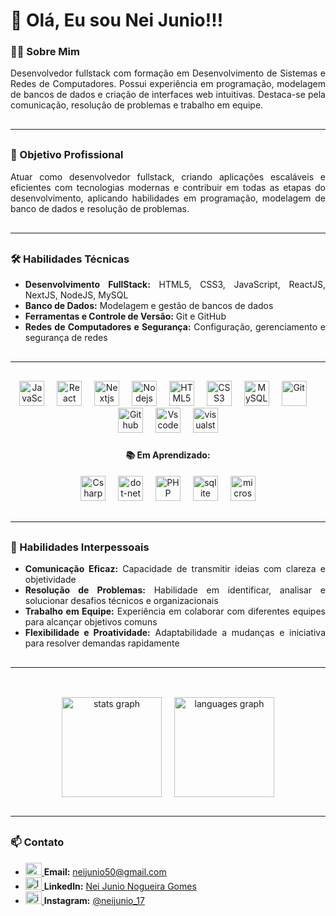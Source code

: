 <h1 align="left">👋 Olá, Eu sou Nei Junio!!!</h1>

###

<h3 align="left">👨‍💻 Sobre Mim</h3>

<p align="justify">
Desenvolvedor fullstack com formação em Desenvolvimento de Sistemas e Redes de Computadores. Possui experiência em programação, modelagem de bancos de dados e criação de interfaces web intuitivas. Destaca-se pela comunicação, resolução de problemas e trabalho em equipe.
</p>

###
<hr style="margin: 30px 0;" />
<h3 align="left">🎯 Objetivo Profissional</h3>

<p align="justify">
Atuar como desenvolvedor fullstack, criando aplicações escaláveis e eficientes com tecnologias modernas e contribuir em todas as etapas do desenvolvimento, aplicando habilidades em programação, modelagem de banco de dados e resolução de problemas.
</p>

###
<!-- <hr style="width: 100%;"> -->
<hr style="margin: 30px 0;" />
<h3 align="left">🛠️ Habilidades Técnicas</h3>

<ul>
  <li align="justify"><strong>Desenvolvimento FullStack:</strong> HTML5, CSS3, JavaScript, ReactJS, NextJS, NodeJS, MySQL</li>
  <li align="justify"><strong>Banco de Dados:</strong> Modelagem e gestão de bancos de dados</li>
  <li align="justify"><strong>Ferramentas e Controle de Versão:</strong> Git e GitHub</li>
  <li align="justify"><strong>Redes de Computadores e Segurança:</strong> Configuração, gerenciamento e segurança de redes</li>
</ul>

###

<!-- <hr style="width: 100%;"> -->
<hr style="margin: 30px 0;" />

<div align="center">
  <img src="https://skillicons.dev/icons?i=js" height="40" alt="JavaScript" Title="JavaScript" />
  <img width="12" />
  <img src="https://skillicons.dev/icons?i=react" height="40" alt="React" Title="React" />
  <img width="12" />
  <img src="https://skillicons.dev/icons?i=nextjs" height="40" alt="Nextjs" Title="Nextjs" />
  <img width="12" />
  <img src="https://skillicons.dev/icons?i=nodejs" height="40" alt="Nodejs" Title="Nodejs" />
  <img width="12" />
  <img src="https://skillicons.dev/icons?i=html" height="40" alt="HTML5" Title="HTML5" />
  <img width="12" />
  <img src="https://skillicons.dev/icons?i=css" height="40" alt="CSS3" Title="CSS3" />
  <img width="12" />
  <img src="https://skillicons.dev/icons?i=mysql" height="40" alt="MySQL" Title="MySQL" />
  <img width="12" />
  <img src="https://skillicons.dev/icons?i=git" height="40" alt="Git" Title="Git" />
  <img width="12" />
  <img src="https://skillicons.dev/icons?i=github" height="40" alt="Github" Title="Github" />
  <img width="12" />
  <img src="https://skillicons.dev/icons?i=vscode" height="40" alt="Vscode" Title="Vscode" />
  <img width="12" />
  <img src="https://skillicons.dev/icons?i=visualstudio" height="40" alt="visualstudio" Title="VisualStudio"  />
  
  
</div>

###

<div align="center">
  <h4 align="center">📚 Em Aprendizado: </h3>

  <img src="https://skillicons.dev/icons?i=cs" height="40" alt="Csharp" Title="Csharp" />
  <img width="12" />
  <img src="https://skillicons.dev/icons?i=dotnet" height="40" alt="dot-net" Title="Dot-Net" />
  <img width="12" />
  <img src="https://skillicons.dev/icons?i=php" height="40" alt="PHP" Title="PHP" />
  <img width="12" />
  <img src="https://skillicons.dev/icons?i=sqlite" height="40" alt="sqlite" Title="Sqlite" />
  <img width="12" />
  <img src="https://cdn.jsdelivr.net/gh/devicons/devicon/icons/microsoftsqlserver/microsoftsqlserver-plain.svg" height="40" alt="microsoftsqlserver" Title="SQL Server" />


</div>

###
<!-- <hr style="width: 100%;"> -->
<hr style="margin: 30px 0;" />
<h3 align="left">🤝 Habilidades Interpessoais</h3>

<ul>
  <li align="justify"><strong>Comunicação Eficaz:</strong> Capacidade de transmitir ideias com clareza e objetividade</li>
  <li align="justify"><strong>Resolução de Problemas:</strong> Habilidade em identificar, analisar e solucionar desafios técnicos e organizacionais</li>
  <li align="justify"><strong>Trabalho em Equipe:</strong> Experiência em colaborar com diferentes equipes para alcançar objetivos comuns</li>
  <li align="justify"><strong>Flexibilidade e Proatividade:</strong> Adaptabilidade a mudanças e iniciativa para resolver demandas rapidamente</li>
</ul>

###

<!-- <hr style="width: 100%;"> -->
<hr style="margin: 30px 0;" />
<br clear="both">
<div align="center" style="display: flex; justify-content: center; gap: 20px;">
  <img src="https://github-readme-stats.vercel.app/api?username=NeiJunio&hide_title=false&hide_rank=false&show_icons=true&include_all_commits=true&count_private=true&disable_animations=false&theme=dracula&locale=en&hide_border=false&order=1" height="160" alt="stats graph"  />
  <img src="https://github-readme-stats.vercel.app/api/top-langs/?username=NeiJunio&theme=dracula&show_icons=true&hide_border=false&order=2&layout=compact" height="160" alt="languages graph" />
<!--   <img src="https://github-readme-stats.vercel.app/api/top-langs?username=NeiJunio&locale=en&hide_title=false&layout=compact&card_width=320&langs_count=10&theme=dracula&hide_border=false&order=2" height="160" alt="languages graph"  /> -->
</div>

###
<!-- <hr style="width: 100%;"> -->
<hr style="margin: 30px 0;" />
<h3 align="left">📫 Contato</h3>

<ul>
  <li>
    <a href="mailto:neijunio50@gmail.com" target="_blank">
        <img src="https://raw.githubusercontent.com/maurodesouza/profile-readme-generator/master/src/assets/icons/social/gmail/default.svg" width="26" height="20" alt="gmail logo" />
    </a>
    <strong>Email:</strong>
    <a href="mailto:neijunio50@gmail.com" target="_blank">neijunio50@gmail.com</a>
</li>
<li>
    <a href="https://www.linkedin.com/in/nei-junio-nogueira-gomes/" target="_blank">
        <img src="https://raw.githubusercontent.com/maurodesouza/profile-readme-generator/master/src/assets/icons/social/linkedin/default.svg" width="26" height="20" alt="linkedin logo" />
    </a>
    <strong>LinkedIn:</strong>
    <a href="https://www.linkedin.com/in/nei-junio-nogueira-gomes/" target="_blank">Nei Junio Nogueira Gomes</a>
</li>
  <li>
    <a href="https://www.instagram.com/neijunio_17" target="_blank">
      <img src="https://raw.githubusercontent.com/maurodesouza/profile-readme-generator/master/src/assets/icons/social/instagram/default.svg" width="26" height="20" alt="instagram logo" />
    </a>
    <strong>Instagram:</strong>
    <a href="https://www.instagram.com/neijunio_17" target="_blank">@neijunio_17</a>
  </li>
</ul>

###
